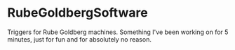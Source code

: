 # RubeGoldbergSoftware
Triggers for Rube Goldberg machines. Something I've been working on for 5 minutes, just for fun and for absolutely no reason.
